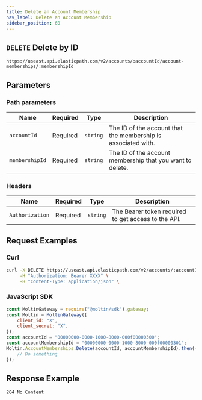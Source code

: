 ```yaml
---
title: Delete an Account Membership
nav_label: Delete an Account Membership
sidebar_position: 60
---
```


## `DELETE` Delete by ID

```http
https://useast.api.elasticpath.com/v2/accounts/:accountId/account-memberships/:membershipId
```

## Parameters

### Path parameters

| Name           | Required | Type     | Description                                                   |
| -------------- | -------- | -------- | ------------------------------------------------------------- |
| `accountId`    | Required | `string` | The ID of the account that the membership is associated with. |
| `membershipId` | Required | `string` | The ID of the account membership that you want to delete.     |

### Headers

| Name            | Required | Type     | Description                                         |
| --------------- | -------- | -------- | --------------------------------------------------- |
| `Authorization` | Required | `string` | The Bearer token required to get access to the API. |

## Request Examples

### Curl

```bash
curl -X DELETE https://useast.api.elasticpath.com/v2/accounts/:accountId/account-memberships/:membershipId \
     -H "Authorization: Bearer XXXX" \
     -H "Content-Type: application/json" \
```

### JavaScript SDK

```javascript
const MoltinGateway = require("@moltin/sdk").gateway;
const Moltin = MoltinGateway({
    client_id: "X",
    client_secret: "X",
});
const accountId = "00000000-0000-1000-8000-000f00000300";
const accountMembershipId = "00000000-0000-1000-8000-000f00000301";
Moltin.AccountMemberships.Delete(accountId, accountMembershipId).then((acc) => {
    // Do something
});
```

## Response Example

`204 No Content`

